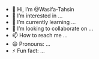 - 👋 Hi, I’m @Wasifa-Tahsin
- 👀 I’m interested in ...
- 🌱 I’m currently learning ...
- 💞️ I’m looking to collaborate on ...
- 📫 How to reach me ...
- 😄 Pronouns: ...
- ⚡ Fun fact: ...

<!---
Wasifa-Tahsin/Wasifa-Tahsin is a ✨ special ✨ repository because its `README.md` (this file) appears on your GitHub profile.
You can click the Preview link to take a look at your changes.
--->
